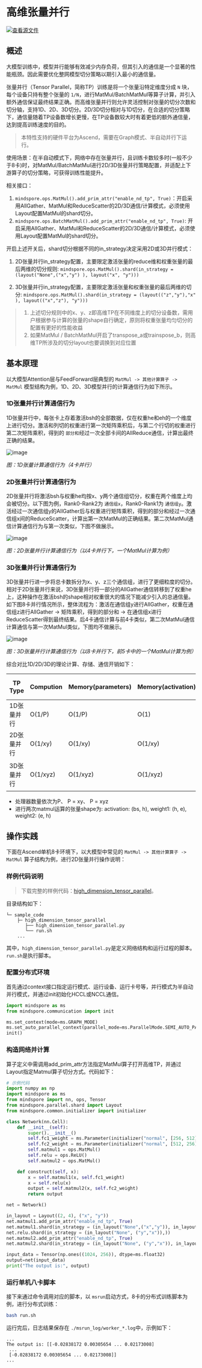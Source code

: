 # 高维张量并行

[![查看源文件](https://mindspore-website.obs.cn-north-4.myhuaweicloud.com/website-images/r2.5.0/resource/_static/logo_source.svg)](https://gitee.com/mindspore/docs/blob/r2.5.0/docs/mindspore/source_zh_cn/model_train/parallel/high_dimension_tensor_parallel.md)

## 概述

大模型训练中，模型并行能够有效减少内存负荷，但其引入的通信是一个显著的性能瓶颈。因此需要优化整网模型切分策略以期引入最小的通信量。

张量并行（Tensor Parallel，简称TP）训练是将一个张量沿特定维度分成 `N` 块，每个设备只持有整个张量的 `1/N`，进行MatMul/BatchMatMul等算子计算，并引入额外通信保证最终结果正确。而高维张量并行则允许灵活控制对张量的切分次数和切分轴，支持1D、2D、3D切分。2D/3D切分相对与1D切分，在合适的切分策略下，通信量随着TP设备数增长更慢，在TP设备数较大时有着更低的额外通信量，达到提高训练速度的目的。

> 本特性支持的硬件平台为Ascend，需要在Graph模式、半自动并行下运行。

使用场景：在半自动模式下，网络中存在张量并行，且训练卡数较多时(一般不少于8卡)时，对MatMul/BatchMatMul进行2D/3D张量并行策略配置，并适配上下游算子的切分策略，可获得训练性能提升。

相关接口：

1. `mindspore.ops.MatMul().add_prim_attr("enable_nd_tp", True)`：开启采用AllGather、MatMul和ReduceScatter的2D/3D通信/计算模式，必须使用Layout配置MatMul的shard切分。
2. `mindspore.ops.BatchMatMul().add_prim_attr("enable_nd_tp", True)`: 开启采用AllGather、MatMul和ReduceScatter的2D/3D通信/计算模式，必须使用Layout配置MatMul的shard切分。

开启上述开关后，shard切分根据不同的in_strategy决定采用2D或3D并行模式：

1. 2D张量并行in_strategy配置，主要限定激活张量的reduce维和权重张量的最后两维的切分规则: `mindspore.ops.MatMul().shard(in_strategy = (layout("None",("x","y") ), layout("x", "y")))`

2. 3D张量并行in_strategy配置，主要限定激活张量和权重张量的最后两维的切分: `mindspore.ops.MatMul().shard(in_strategy = (layout(("z","y"),"x" ), layout(("x","z"), "y")))`

> 1. 上述切分规则中的x、y、z即高维TP在不同维度上的切分设备数，需用户根据参与计算的张量的shape自行确定，原则将权重张量均匀切分的配置有更好的性能收益
> 2. 如果MatMul / BatchMatMul开启了transpose_a或trainspose_b，则高维TP所涉及的切分layout也要调换到对应位置

## 基本原理

以大模型Attention层与FeedForward层典型的 `MatMul -> 其他计算算子 -> MatMul` 模型结构为例，1D、2D、3D模型并行的计算通信行为如下所示。

### 1D张量并行计算通信行为

1D张量并行中，每张卡上存着激活bsh的全部数据，仅在权重he和eh的一个维度上进行切分。激活和列切的权重进行第一次矩阵乘积后，与第二个行切的权重进行第二次矩阵乘积，得到的 `部分和`经过一次全部卡间的AllReduce通信，计算出最终正确的结果。

![image](images/high_dimension_tensor_parallel_image_0.png)

*图：1D张量计算通信行为（4卡并行）*

### 2D张量并行计算通信行为

2D张量并行将激活bsh与权重he均按x、y两个通信组切分，权重在两个维度上均会被切分。以下图为例，Rank0-Rank2为 `通信组x`，Rank0-Rank1为 `通信组y`。激活经过一次通信组y的AllGather后与权重进行矩阵乘积，得到的部分和经过一次通信组x间的ReduceScatter，计算出第一次MatMul的正确结果。第二次MatMul通信计算通信行为与第一次类似，下图不做展示。

![image](images/high_dimension_tensor_parallel_image_1.png)

*图：2D张量并行计算通信行为（以4卡并行下，一个MatMul计算为例）*

### 3D张量并行计算通信行为

3D张量并行进一步将总卡数拆分为x、y、z三个通信组，进行了更细粒度的切分。相对于2D张量并行来说，3D张量并行将一部分的AllGather通信转移到了权重he上，这种操作在激活bsh的shape相对权重很大的情况下能减少引入的总通信量。如下图8卡并行情况所示，整体流程为：激活在通信组y进行AllGather，权重在通信组z进行AllGather -> 矩阵乘积，得到的部分和 -> 在通信组x进行ReduceScatter得到最终结果。后4卡通信计算与前4卡类似，第二次MatMul通信计算通信与第一次MatMul类似，下图均不做展示。

![image](images/high_dimension_tensor_parallel_image_2.png)

*图：3D张量并行计算通信行为（以8卡并行下，前5卡中的一个MatMul计算为例）*

综合对比1D/2D/3D的理论计算、存储、通信开销如下：

| TP Type | Compution | Memory(parameters) | Memory(activation) | Communication Volume(Single Device) |
| ----------- | ----------- | ----------- | ----------- | ----------- |
| 1D张量并行 | O(1/P) | O(1/P) | O(1) | 2(P-1)bsh/P |
| 2D张量并行 | O(1/xy) | O(1/xy) | O(1/xy) | 2bs[e(x-1)+h (y-1)]/xy |
| 3D张量并行 | O(1/xyz) | O(1/xyz) | O(1/xyz) | 2[bse(x-1)+bsh (y-1)+he(z-1)]/xyz |

- 处理器数量依次为P、 P = xy、 P = xyz
- 进行两次matmul运算的张量shape为: activation: (bs, h), weight1: (h, e), weight2: (e, h)

## 操作实践

下面在Ascend单机8卡环境下，以大模型中常见的 `MatMul -> 其他计算算子 -> MatMul` 算子结构为例，进行2D张量并行操作说明：

### 样例代码说明

> 下载完整的样例代码：[high_dimension_tensor_parallel](https://gitee.com/mindspore/docs/tree/r2.5.0/docs/sample_code/high_dimension_tensor_parallel)。

目录结构如下：

```text
└─ sample_code
    ├─ high_dimension_tensor_parallel
       ├── high_dimension_tensor_parallel.py
       └── run.sh
    ...
```

其中，`high_dimension_tensor_parallel.py`是定义网络结构和运行过程的脚本。`run.sh`是执行脚本。

### 配置分布式环境

首先通过context接口指定运行模式、运行设备、运行卡号等，并行模式为半自动并行模式，并通过init初始化HCCL或NCCL通信。

```python
import mindspore as ms
from mindspore.communication import init

ms.set_context(mode=ms.GRAPH_MODE)
ms.set_auto_parallel_context(parallel_mode=ms.ParallelMode.SEMI_AUTO_PARALLEL, device_num=8)
init()
```

### 构造网络并计算

算子定义中需调用add_prim_attr方法指定MatMul算子打开高维TP，并通过Layout指定Matmul算子切分方式。代码如下：

```python
# 示例代码
import numpy as np
import mindspore as ms
from mindspore import nn, ops, Tensor
from mindspore.parallel.shard import Layout
from mindspore.common.initializer import initializer

class Network(nn.Cell):
    def __init__(self):
        super().__init__()
        self.fc1_weight = ms.Parameter(initializer("normal", [256, 512], ms.float32))
        self.fc2_weight = ms.Parameter(initializer("normal", [512, 256], ms.float32))
        self.matmul1 = ops.MatMul()
        self.relu = ops.ReLU()
        self.matmul2 = ops.MatMul()

    def construct(self, x):
        x = self.matmul1(x, self.fc1_weight)
        x = self.relu(x)
        output = self.matmul2(x, self.fc2_weight)
        return output

net = Network()

in_layout = Layout((2, 4), ("x", "y"))
net.matmul1.add_prim_attr("enable_nd_tp", True)
net.matmul1.shard(in_strategy = (in_layout("None",("x","y")), in_layout("x", "y")))
net.relu.shard(in_strategy = (in_layout("None", ("y","x")),))
net.matmul2.add_prim_attr("enable_nd_tp", True)
net.matmul2.shard(in_strategy = (in_layout("None", ("y","x")), in_layout("y","x")))

input_data = Tensor(np.ones((1024, 256)), dtype=ms.float32)
output=net(input_data)
print("The output is:", output)
```

### 运行单机八卡脚本

接下来通过命令调用对应的脚本，以 `msrun`启动方式，8卡的分布式训练脚本为例，进行分布式训练：

```bash
bash run.sh
```

运行完后，日志结果保存在 `./msrun_log/worker_*.log`中，示例如下：

```text
...
The output is: [[-0.02838172 0.00305654 ... 0.02173008]
 ...
 [-0.02838172 0.00305654 ... 0.02173008]]
...
```